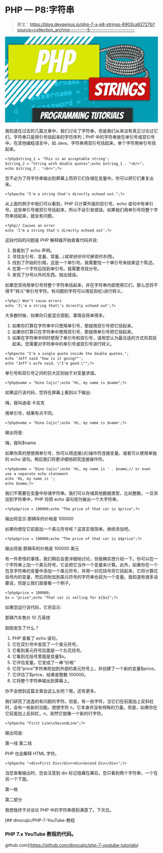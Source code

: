 # PHP — P8:字符串

> 原文：<https://blog.devgenius.io/php-7-x-p8-strings-6903ca92727b?source=collection_archive---------5----------------------->

![](img/f2bdd7af475a3b1b953a9dad6c7bad4f.png)

我知道在过去的几篇文章中，我们讨论了字符串，但是我们从来没有真正讨论过它们。字符串只是用引号括起来的字符序列；PHP 中的字符串放在单引号或双引号中。在其他编程语言中，如 Java，字符串用双引号括起来，单个字符用单引号括起来。

```
<?php$string_1 = 'This is an acceptable string';
$string_2 = "String with double quotes";echo $string_1 . "<br>";
echo $string_2 . "<br>";?>
```

您不必为了将字符串输出到屏幕上而将它们存储在变量中。你可以把它们重复出来。

```
<?phpecho "I'm a string that's directly echoed out.";?>
```

从上面的例子中我们可以看到，PHP 只计算外面的双引号。echo 语句中有单引号。这些单引号被双引号括起来，所以不会引发错误。如果我们用单引号将整个字符串括起来，就会有问题。

```
<?php// Causes an error
echo 'I'm a string that's directly echoed out';?>
```

这段代码的问题是 PHP 解释器开始查看代码并说:

1.  我看到了 echo 声明。
2.  寻找左引号、变量、常量...*(或其他任何可接受的东西)*。
3.  找到了开始的引用，这是一个单引号。我需要找一个单引号来结束这个陈述。
4.  在第一个字符后找到单引号。我需要寻找分号。
5.  发现了分号以外的东西。抛出错误。

如果您坚持用单引号将整个字符串括起来，并在字符串内部使用它们，那么您将不得不“转义”单引号字符。有问题的字符可以用反斜杠\进行转义。

```
<?php// Won't cause errors
echo 'I\'m a string that\'s directly echoed out';?>
```

大多数时候，如果你只是混合搭配，事情会简单得多。

1.  如果你打算在字符串中只使用单引号，那就用双引号把它括起来。
2.  如果你打算只在字符串中使用双引号，那就用单引号把它括起来。
3.  如果在字符串中同时使用了单引号和双引号，请用您认为最合适的方式将其括起来。您需要对字符串中的单引号或双引号进行转义。

```
<?phpecho "I'm a single quote inside the double quotes.";
echo 'Jeff said "how is it going?"';
echo "Jeff's wife said, \"I'm good.\"";?>
```

单引号和双引号之间的巨大区别始于对变量求值。

```
<?php$name = "Dino Cajic";echo "Hi, my name is $name";?>
```

如果运行该代码，您将在屏幕上看到以下输出:

嗨，我叫迪诺·卡吉克

用单引号，结果有点不同。

```
<?php$name = "Dino Cajic";echo 'Hi, my name is $name';?>
```

输出将是:

嗨，我叫$name

如果你真的想使用单引号，你可以用连接(点)操作符连接变量。或者可以使用单独的 echo 语句。稍后我们将更详细地研究连接操作符。

```
<?php$name = "Dino Cajic";echo 'Hi, my name is ' . $name;// or even use a separate echo statement
echo 'Hi, my name is ';
echo $name;?>
```

我们不需要在变量中存储字符串。我们可以存储其他数据类型，比如整数。一旦添加到字符串中，PHP 将把 echo 语句视为输出一个大字符串。

```
<?php$price = 100000;echo "The price of that car is $price";?>
```

输出将显示:那辆车的价格是 100000

如果你想在它前面加一个美元符号呢？这其实很简单。继续添加吧。

```
<?php$price = 100000;echo "The price of that car is $$price";?>
```

输出将是:那辆车的价格是 100000 美元

有一件奇怪的事情，我们稍后会更详细地讨论，但我确实想介绍一下。你可以在一个字符串上加一个美元符号，它会把它当作一个变量来计算。此外，如果你在一个包含字符串的变量中添加一个美元符号，并用一对花括号将它括起来，它将计算花括号内的变量，然后将附加到美元符号的字符串也视为一个变量。我知道有很多话要说，但是让我们直接看一个例子。

```
<?php$price = 100000;
$x = "price";echo "That car is selling for ${$x}";?>
```

如果您运行该代码，它将显示:

那辆汽车售价 10 万英镑

刚刚发生了什么？

1.  PHP 查看了 echo 语句。
2.  它在双引号中发现了一个美元符号。
3.  它看到美元符号后面是一个左花括号。
4.  它看到花括号里面是变量$x。
5.  它评估变量。它变成了一串“价格”
6.  它将“price”字符串附加到外部的美元符号上，并创建了一个新的变量$price。
7.  它评估了$price，结果是整数 100000。
8.  它将整个字符串输出到屏幕上。

你不会想到这篇文章会这么长吧？嗯，还有更多。

我们研究了逃逸的有问题的字符。但是，有一些字符，当它们在前面加上反斜杠时，会有一些新的功能。想想字符 n，它本身并没有特殊的力量。但是，如果你在它前面加上反斜杠，n，突然它就像一个新的行字符。

```
<?phpecho "First Line\nSecondLine";?>
```

输出将是:

第一线
第二线

PHP 也会解释 HTML 字符。

```
<?phpecho "<div>First Div</div><div>Second Div</div>";?>
```

当您查看输出时，您会注意到 div 标记隐藏在幕后，您只看到两个字符串，一个在另一个下面。

第一格

第二部分

我想我终于对谈论 PHP 中的字符串感到满意了。下次见。

[](https://github.com/dinocajic/php-7-youtube-tutorials) [## dinocajic/PHP-7-YouTube-教程

### PHP 7.x YouTube 教程的代码。

github.com](https://github.com/dinocajic/php-7-youtube-tutorials)